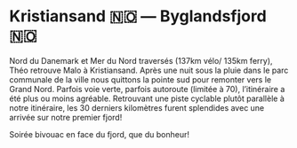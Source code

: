 # Kristiansand :norway: — Byglandsfjord :norway:

<!-- 83km / 795m+ / 610m- -->

Nord du Danemark et Mer du Nord traversés (137km vélo/ 135km ferry), Théo retrouve Malo à Kristiansand. Après une nuit sous la pluie dans le parc communale de la ville nous quittons la pointe sud pour remonter vers le Grand Nord. Parfois voie verte, parfois autoroute (limitée à 70), l’itinéraire a été plus ou moins agréable. Retrouvant une piste cyclable plutôt parallèle à notre itinéraire, les 30 derniers kilomètres furent splendides avec une arrivée sur notre premier fjord! 

Soirée bivouac en face du fjord, que du bonheur!

